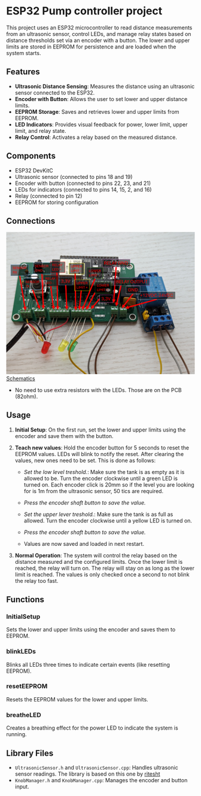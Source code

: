 # ESP32 Pump controller project

This project uses an ESP32 microcontroller to read distance measurements from an ultrasonic sensor, control LEDs, and manage relay states based on distance thresholds set via an encoder with a button. The lower and upper limits are stored in EEPROM for persistence and are loaded when the system starts.

## Features

- **Ultrasonic Distance Sensing**: Measures the distance using an ultrasonic sensor connected to the ESP32.
- **Encoder with Button**: Allows the user to set lower and upper distance limits.
- **EEPROM Storage**: Saves and retrieves lower and upper limits from EEPROM.
- **LED Indicators**: Provides visual feedback for power, lower limit, upper limit, and relay state.
- **Relay Control**: Activates a relay based on the measured distance.

## Components

- ESP32 DevKitC
- Ultrasonic sensor (connected to pins 18 and 19)
- Encoder with button (connected to pins 22, 23, and 21)
- LEDs for indicators (connected to pins 14, 15, 2, and 16)
- Relay (connected to pin 12)
- EEPROM for storing configuration

## Connections
![Pinout picture](/assets/pinout.png)
[Schematics](/assets/ServoBlinds1.0_schematics_modded_for_pumpcontroller.pdf)

- No need to use extra resistors with the LEDs. Those are on the PCB (82ohm).


## Usage

1. **Initial Setup**: On the first run, set the lower and upper limits using the encoder and save them with the button.
2. **Teach new values**: Hold the encoder button for 5 seconds to reset the EEPROM values. LEDs will blink to notify the reset. After clearing the values, new ones need to be set. This is done as follows:

    - *Set the low level treshold.*: Make sure the tank is as empty as it is allowed to be. Turn the encoder clockwise until a green LED is turned on. Each encoder click is 20mm so if the level you are looking for is 1m from the ultrasonic sensor, 50 tics are required.
    - *Press the encoder shaft button to save the value.*
    - *Set the upper lever treshold.*: Make sure the tank is as full as allowed. Turn the encoder clockwise until a yellow LED is turned on.
    - *Press the encoder shaft button to save the value.*

    - Values are now saved and loaded in next restart.

3. **Normal Operation**: The system will control the relay based on the distance measured and the configured limits. Once the lower limit is reached, the relay will turn on. The relay will stay on as long as the lower limit is reached.
The values is only checked once a second to not blink the relay too fast.


## Functions

### InitialSetup
Sets the lower and upper limits using the encoder and saves them to EEPROM.

### blinkLEDs
Blinks all LEDs three times to indicate certain events (like resetting EEPROM).

### resetEEPROM
Resets the EEPROM values for the lower and upper limits.

### breatheLED
Creates a breathing effect for the power LED to indicate the system is running.

## Library Files

- `UltrasonicSensor.h` and `UltrasonicSensor.cpp`: Handles ultrasonic sensor readings. The library is based on this one by [ritesht](https://github.com/riteshRcH/waterproof_small_blind_ultrasonic_sensor_DYP-A02YYxx_v1.0/blob/master/code/arduino/DYPA02YYUM_v1_arduino_uno_code/DYPA02YYUM_v1_arduino_uno_code.ino)
- `KnobManager.h` and `KnobManager.cpp`: Manages the encoder and button input.
